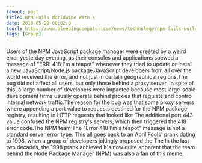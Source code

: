```yaml
---
layout: post
title: NPM Fails Worldwide With \
date: 2018-05-29 00:02:0
tourl: https://www.bleepingcomputer.com/news/technology/npm-fails-worldwide-with-err-418-im-a-teapot-error/
tags: [Group]
---
```

Users of the NPM JavaScript package manager were greeted by a weird error yesterday evening, as their consoles and applications spewed a message of "ERR! 418 I'm a teapot" whenever they tried to update or install a new JavaScript/Node.js package.JavaScript developers from all over the world received the error, and not just in certain geographical regions.The bug did not affect all users, but only those behind a proxy server. In spite of this, a large number of developers were impacted because most large-scale development firms usually operate behind proxies that regulate and control internal network traffic.The reason for the bug was that some proxy servers where appending a port value to requests destined for the NPM package registry, resulting in HTTP requests that looked like The additional port 443 value confused the NPM registry's servers, which then triggered the 418 error code.The NPM team The "Error 418 I'm a teapot" message is not a standard server error type. This all goes back to an April Fools' prank dating to 1998, when a group of developers jokingly proposed the The In the last two decades, the 1998 prank achieved It's now quite apparent that the team behind the Node Package Manager (NPM) was also a fan of this meme.